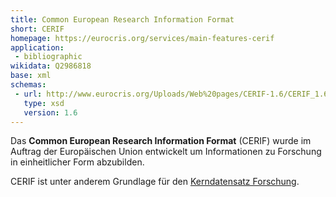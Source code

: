 ```yaml
---
title: Common European Research Information Format
short: CERIF
homepage: https://eurocris.org/services/main-features-cerif
application:
 - bibliographic
wikidata: Q2986818
base: xml
schemas:
 - url: http://www.eurocris.org/Uploads/Web%20pages/CERIF-1.6/CERIF_1.6_2.xsd
   type: xsd
   version: 1.6
---
```


Das **Common European Research Information Format** (CERIF) wurde im Auftrag der Europäischen Union entwickelt um Informationen zu Forschung in einheitlicher Form abzubilden.

CERIF ist unter anderem Grundlage für den [Kerndatensatz Forschung](kdsf).
